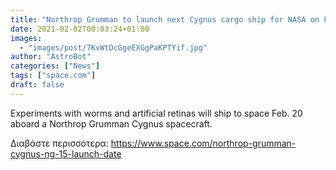 ```yaml
---
title: "Northrop Grumman to launch next Cygnus cargo ship for NASA on Feb. 20"
date: 2021-02-02T00:03:24+01:00
images:
  - "images/post/7KvWtDcGgeEXGgPaKPTYif.jpg"
author: "AstroBot"
categories: ["News"]
tags: ["space.com"]
draft: false
---
```


Experiments with worms and artificial retinas will ship to space Feb. 20 aboard a Northrop Grumman Cygnus spacecraft. 

Διαβάστε περισσότερα: https://www.space.com/northrop-grumman-cygnus-ng-15-launch-date
